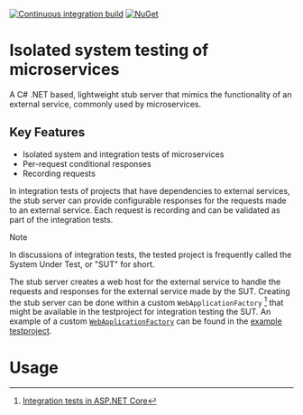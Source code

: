 [![Continuous integration build](https://github.com/cympatic/stub/actions/workflows/ci.yml/badge.svg)](https://github.com/cympatic/stub)
[![NuGet](https://img.shields.io/nuget/v/Cympatic.Extensions.Stub)](https://www.nuget.org/packages/Cympatic.Extensions.Stub)
# Isolated system testing of microservices

A C# .NET based, lightweight stub server that mimics the functionality of an external service, commonly used by microservices.

## Key Features

- Isolated system and integration tests of microservices
- Per-request conditional responses
- Recording requests

In integration tests of projects that have dependencies to external services, the stub server can provide configurable responses for the requests made to an external service. 
Each request is recording and can be validated as part of the integration tests.

> [!NOTE]
> In discussions of integration tests, the tested project is frequently called the System Under Test, or "SUT" for short. 

The stub server creates a web host for the external service to handle the requests and responses for the external service made by the SUT. 
Creating the stub server can be done within a custom `WebApplicationFactory` [^1^] that might be available in the testproject for integration testing the SUT. 
An example of a custom [`WebApplicationFactory`](source/Examples/Cympatic.Stub.Example.WebApplication.IntegrationTests/Factories/ExampleWebApplicationFactory.cs) can be found in the [example testproject](source/Examples/Cympatic.Stub.Example.WebApplication.IntegrationTests).

[^1^]: [Integration tests in ASP.NET Core](https://learn.microsoft.com/en-us/aspnet/core/test/integration-tests)

# Usage

